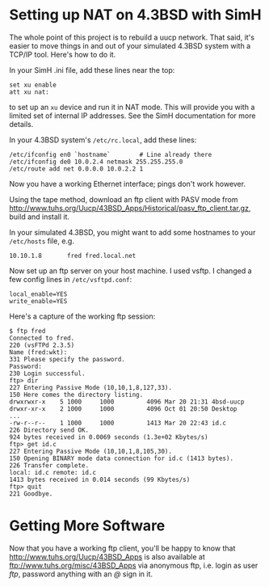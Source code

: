 # Setting up NAT on 4.3BSD with SimH

The whole point of this project is to rebuild a uucp network. That said,
it's easier to move things in and out of your simulated 4.3BSD system
with a TCP/IP tool. Here's how to do it.

In your SimH .ini file, add these lines near the top:

```
set xu enable
att xu nat:
```

to set up an `xu` device and run it in NAT mode. This will provide
you with a limited set of internal IP addresses. See the SimH
documentation for more details.

In your 4.3BSD system's `/etc/rc.local`, add these lines:

```
/etc/ifconfig en0 `hostname`		# Line already there
/etc/ifconfig de0 10.0.2.4 netmask 255.255.255.0
/etc/route add net 0.0.0.0 10.0.2.2 1
```

Now you have a working Ethernet interface; pings don't work however.

Using the tape method, download an ftp client with PASV mode from
<http://www.tuhs.org/Uucp/43BSD_Apps/Historical/pasv_ftp_client.tar.gz>,
build and install it.

In your simulated 4.3BSD, you might want to add some hostnames to your
`/etc/hosts` file, e.g.

```
10.10.1.8       fred fred.local.net
```

Now set up an ftp server on your host machine. I used vsftp. I
changed a few config lines in `/etc/vsftpd.conf`:

```
local_enable=YES
write_enable=YES
```

Here's a capture of the working ftp session:

```
$ ftp fred
Connected to fred.
220 (vsFTPd 2.3.5)
Name (fred:wkt): 
331 Please specify the password.
Password:
230 Login successful.
ftp> dir
227 Entering Passive Mode (10,10,1,8,127,33).
150 Here comes the directory listing.
drwxrwxr-x    5 1000     1000         4096 Mar 20 21:31 4bsd-uucp
drwxr-xr-x    2 1000     1000         4096 Oct 01 20:50 Desktop
...
-rw-r--r--    1 1000     1000         1413 Mar 20 22:43 id.c
226 Directory send OK.
924 bytes received in 0.0069 seconds (1.3e+02 Kbytes/s)
ftp> get id.c
227 Entering Passive Mode (10,10,1,8,105,30).
150 Opening BINARY mode data connection for id.c (1413 bytes).
226 Transfer complete.
local: id.c remote: id.c
1413 bytes received in 0.014 seconds (99 Kbytes/s)
ftp> quit
221 Goodbye.
```

# Getting More Software

Now that you have a working ftp client, you'll be happy to know that
<http://www.tuhs.org/Uucp/43BSD_Apps> is also available at
<ftp://www.tuhs.org/misc/43BSD_Apps> via anonymous ftp, i.e. login as
user *ftp*, password anything with an *@* sign in it.
